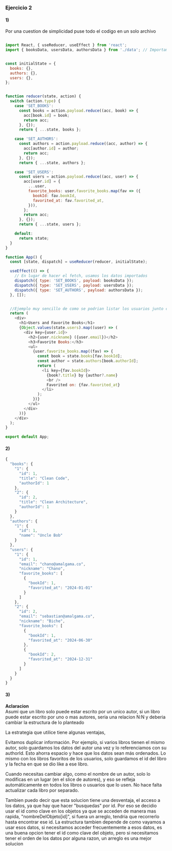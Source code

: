 ### Ejercicio 2

#### 1)

Por una cuestion de simplicidad puse todo el codigo en un solo archivo


```javascript

import React, { useReducer, useEffect } from 'react';
import { booksData, usersData, authorsData } from './data'; // Importamos los datos


const initialState = {
  books: {},
  authors: {},
  users: {},
};


function reducer(state, action) {
  switch (action.type) {
    case 'SET_BOOKS':
      const books = action.payload.reduce((acc, book) => {
        acc[book.id] = book;
        return acc;
      }, {});
      return { ...state, books };

    case 'SET_AUTHORS':
      const authors = action.payload.reduce((acc, author) => {
        acc[author.id] = author; 
        return acc;
      }, {});
      return { ...state, authors };

    case 'SET_USERS':
      const users = action.payload.reduce((acc, user) => {
        acc[user.id] = {
          ...user,
          favorite_books: user.favorite_books.map(fav => ({
            bookId: fav.bookId,
            favorited_at: fav.favorited_at,
          })),
        };
        return acc;
      }, {});
      return { ...state, users };

    default:
      return state;
  }
}

function App() {
  const [state, dispatch] = useReducer(reducer, initialState);

  useEffect(() => {
    // En lugar de hacer el fetch, usamos los datos importados
    dispatch({ type: 'SET_BOOKS', payload: booksData });
    dispatch({ type: 'SET_USERS', payload: usersData });
    dispatch({ type: 'SET_AUTHORS', payload: authorsData });
  }, []);


  //Ejemplo muy sencillo de como se podrian listar los usuarios junto con sus libros favoritos
  return (
    <div>
      <h1>Users and Favorite Books</h1>
      {Object.values(state.users).map((user) => (
        <div key={user.id}>
          <h2>{user.nickname} ({user.email})</h2>
          <h3>Favorite Books:</h3>
          <ul>
            {user.favorite_books.map((fav) => {
              const book = state.books[fav.bookId];
              const author = state.authors[book.authorId];
              return (
                <li key={fav.bookId}>
                  {book?.title} by {author?.name}
                  <br />
                  Favorited on: {fav.favorited_at}
                </li>
              );
            })}
          </ul>
        </div>
      ))}
    </div>
  );
}

export default App;

```

#### 2)

```javascript
{
  "books": {
    "1": {
      "id": 1,
      "title": "Clean Code",
      "authorId": 1
    },
    "2": {
      "id": 2,
      "title": "Clean Architecture",
      "authorId": 1
    }
  },
  "authors": {
    "1": {
      "id": 1,
      "name": "Uncle Bob"
    }
  },
  "users": {
    "1": {
      "id": 1,
      "email": "chano@amalgama.co",
      "nickname": "Chano",
      "favorite_books": [
        {
          "bookId": 1,
          "favorited_at": "2024-01-01"
        }
      ]
    },
    "2": {
      "id": 2,
      "email": "sebastian@amalgama.co",
      "nickname": "Biche",
      "favorite_books": [
        {
          "bookId": 1,
          "favorited_at": "2024-06-30"
        },
        {
          "bookId": 2,
          "favorited_at": "2024-12-31"
        }
      ]
    }
  }
}

```


#### 3)


**Aclaracion** <br />
Asumi que un libro solo puede estar escrito por un unico autor, si un libro puede estar escrito por uno o mas autores, seria una relacion N:N y deberia cambiar la estructura de lo planteado

La estrategia que utilice tiene algunas ventajas, 

Evitamos duplicar información. Por ejemplo, si varios libros tienen el mismo autor, solo guardamos los datos del autor una vez y lo referenciamos con su authorId. Esto ahorra espacio y hace que los datos sean más ordenados. Lo mismo con los libros favoritos de los usuarios, solo guardamos el id del libro y la fecha en que se dio like a ese libro. 

Cuando necesitas cambiar algo, como el nombre de un autor, solo lo modificas en un lugar (en el slice de autores), y eso se refleja automáticamente en todos los libros o usuarios que lo usen. No hace falta actualizar cada libro por separado.

Tambien puedo decir que esta solucion tiene una desventaja, el acceso a los datos, ya que hay que hacer "busquedas" por id. Por eso se decidio usar el id como clave en los objetos ya que se acceden de manera mas rapida, "nombreDelObjeto[id]", si fuera un arreglo, tendria que recorrerlo hasta encontrar ese id. La estructura tambien depende de como vayamos a usar esos datos, si necesitamos acceder frecuentemente a esos datos, es una buena opcion tener el id como clave del objeto, pero si necesitamos tener el orden de los datos por alguna razon, un arreglo es una mejor solucion



